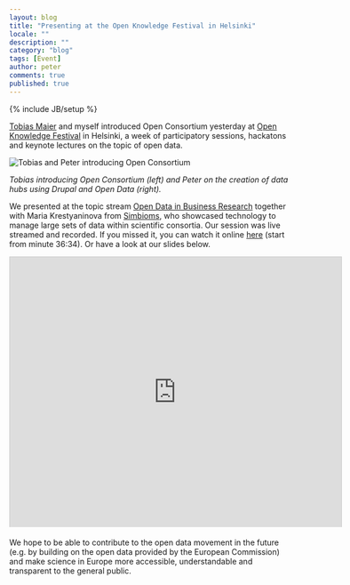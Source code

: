 ```yaml
---
layout: blog
title: "Presenting at the Open Knowledge Festival in Helsinki"
locale: ""
description: ""
category: "blog"
tags: [Event]
author: peter 
comments: true
published: true
---
```

{% include JB/setup %}

<p class="lead"><a href="/team/tobias-maier">Tobias Maier</a> and myself introduced Open Consortium yesterday at <a href="http://okfestival.org" target="_blank">Open Knowledge Festival</a> in Helsinki, a week of participatory sessions, hackatons and keynote lectures on the topic of open data.</p>

![Tobias and Peter introducing Open Consortium ](http://farm9.staticflickr.com/8452/8008967415_1d606221ae_c.jpg)

_Tobias introducing Open Consortium (left) and Peter on the creation of data hubs using Drupal and Open Data (right)._

We presented at the topic stream [Open Data in Business Research](http://okfestival.org/open-data-in-business-research/) together with Maria Krestyaninova from [Simbioms](http://simbioms.org), who showcased technology to manage large sets of data within scientific consortia. Our session was live streamed and recorded. If you missed it, you can watch it online [here](http://bambuser.com/v/2995559) (start from minute 36:34). Or have a look at our slides below.

<iframe src="http://www.slideshare.net/slideshow/embed_code/14371259?rel=0" width="597" height="486" frameborder="0" marginwidth="0" marginheight="0" scrolling="no" style="border:1px solid #CCC;border-width:1px 1px 0;margin-bottom:5px"> </iframe> 

We hope to be able to contribute to the open data movement in the future (e.g. by building on the open data provided by the European Commission) and make science in Europe more accessible, understandable and transparent to the general public.






